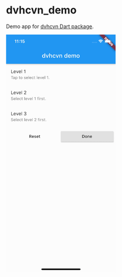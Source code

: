 # dvhcvn_demo

Demo app for [dvhcvn Dart package](https://pub.dev/packages/dvhcvn).

<img src="screenshots/demo.gif?raw=true" width="300" />
